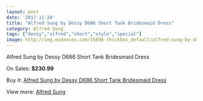 ```yaml
---
layout: post
date: '2017-11-24'
title: "Alfred Sung by Dessy D686 Short Tank Bridesmaid Dress"
category: Alfred Sung
tags: ["dessy","alfred","short","style","special"]
image: http://img.eudances.com/15696-thickbox_default/alfred-sung-by-dessy-d686-short-tank-bridesmaid-dress.jpg
---
```

Alfred Sung by Dessy D686 Short Tank Bridesmaid Dress

On Sales: **$230.99**
<a href="https://www.eudances.com/en/alfred-sung/4634-alfred-sung-by-dessy-d686-short-tank-bridesmaid-dress.html"><amp-img layout="responsive" width="600" height="600" src="//img.eudances.com/15696-thickbox_default/alfred-sung-by-dessy-d686-short-tank-bridesmaid-dress.jpg" alt="Alfred Sung by Dessy D686 Short Tank Bridesmaid Dress 0" /></a>
<a href="https://www.eudances.com/en/alfred-sung/4634-alfred-sung-by-dessy-d686-short-tank-bridesmaid-dress.html"><amp-img layout="responsive" width="600" height="600" src="//img.eudances.com/15699-thickbox_default/alfred-sung-by-dessy-d686-short-tank-bridesmaid-dress.jpg" alt="Alfred Sung by Dessy D686 Short Tank Bridesmaid Dress 1" /></a>
<a href="https://www.eudances.com/en/alfred-sung/4634-alfred-sung-by-dessy-d686-short-tank-bridesmaid-dress.html"><amp-img layout="responsive" width="600" height="600" src="//img.eudances.com/15698-thickbox_default/alfred-sung-by-dessy-d686-short-tank-bridesmaid-dress.jpg" alt="Alfred Sung by Dessy D686 Short Tank Bridesmaid Dress 2" /></a>
<a href="https://www.eudances.com/en/alfred-sung/4634-alfred-sung-by-dessy-d686-short-tank-bridesmaid-dress.html"><amp-img layout="responsive" width="600" height="600" src="//img.eudances.com/15697-thickbox_default/alfred-sung-by-dessy-d686-short-tank-bridesmaid-dress.jpg" alt="Alfred Sung by Dessy D686 Short Tank Bridesmaid Dress 3" /></a>

Buy it: [Alfred Sung by Dessy D686 Short Tank Bridesmaid Dress](https://www.eudances.com/en/alfred-sung/4634-alfred-sung-by-dessy-d686-short-tank-bridesmaid-dress.html "Alfred Sung by Dessy D686 Short Tank Bridesmaid Dress")

View more: [Alfred Sung](https://www.eudances.com/en/52-alfred-sung "Alfred Sung")